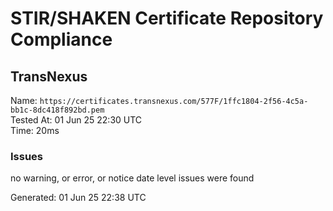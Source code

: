 # STIR/SHAKEN Certificate Repository Compliance

## TransNexus

Name: `https://certificates.transnexus.com/577F/1ffc1804-2f56-4c5a-bb1c-8dc418f892bd.pem`\
Tested At: 01 Jun 25 22:30 UTC\
Time: 20ms

### Issues

no warning, or error, or notice date level issues were found

Generated: 01 Jun 25 22:38 UTC